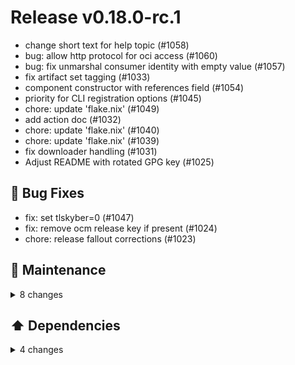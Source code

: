 # Release v0.18.0-rc.1

- change short text for help topic (#1058)
- bug: allow http protocol for oci access (#1060)
- bug: fix unmarshal consumer identity with empty value (#1057)
- fix artifact set tagging (#1033)
- component constructor with references field (#1054)
- priority for CLI registration options (#1045)
- chore: update 'flake.nix' (#1049)
- add action doc (#1032)
- chore: update 'flake.nix' (#1040)
- chore: update 'flake.nix' (#1039)
- fix downloader handling (#1031)
- Adjust README with rotated GPG key (#1025)

## 🐛 Bug Fixes

- fix: set tlskyber=0 (#1047)
- fix: remove ocm release key if present (#1024)
- chore: release fallout corrections (#1023)

## 🧰 Maintenance

<details>
<summary>8 changes</summary>

- chore: force bump to 0.18.0-dev (#1061)
- chore: reuse aggregation from ctf during component build (#1044)
- chore: disable runner cache for release note drafter (#1051)
- chore: enhance the publishing to other repositories then github (#1028)
- chore: migrate all component builds: ca => ctf (#1043)
- chore(ci): various optimizations for build processing, caching and concurrency (#996)
- fix: remove ocm release key if present (#1024)
- chore: release fallout corrections (#1023)
</details>

## ⬆️ Dependencies

<details>
<summary>4 changes</summary>

- chore(deps): bump github.com/golang-jwt/jwt/v4 from 4.5.0 to 4.5.1 in the go\_modules group (#1048)
- chore(deps): bump github.com/containerd/errdefs from 0.3.0 to 1.0.0 (#1037)
- chore(deps): bump the ci group with 2 updates (#1038)
- chore(deps): bump the go group with 8 updates (#1036)
</details>

